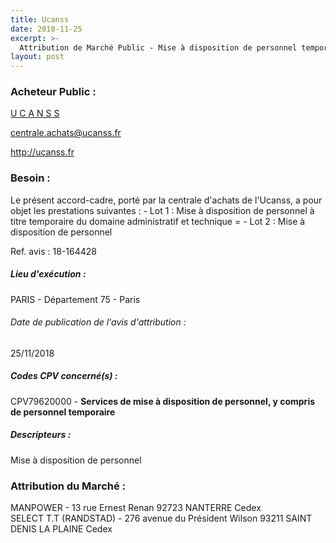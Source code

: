 ```yaml
---
title: Ucanss
date: 2018-11-25
excerpt: >-
  Attribution de Marché Public - Mise à disposition de personnel temporaire
layout: post
---
```


### Acheteur Public : 
<a href="/acheteur-34/siren-784621435"> U C A N S S</a><br/>



centrale.achats@ucanss.fr


http://ucanss.fr
### Besoin :

Le présent accord-cadre, porté par la centrale d'achats de l'Ucanss, a pour objet les prestations suivantes : - Lot 1 : Mise à disposition de personnel à titre temporaire du domaine administratif et technique = - Lot 2 : Mise à disposition de personnel

Ref. avis : 18-164428


##### Lieu d'exécution :

PARIS - Département 75 - Paris

###### Date de publication de l'avis d'attribution : 
25/11/2018

##### Codes CPV concerné(s) :
CPV79620000 - **Services de mise à disposition de personnel, y compris de personnel temporaire** <br/>

##### Descripteurs :
Mise à disposition de personnel <br/>

### Attribution du Marché :
MANPOWER - 13 rue Ernest Renan 92723 NANTERRE Cedex <br/>
SELECT T.T (RANDSTAD) - 276 avenue du Président Wilson 93211 SAINT DENIS LA PLAINE Cedex <br/>
